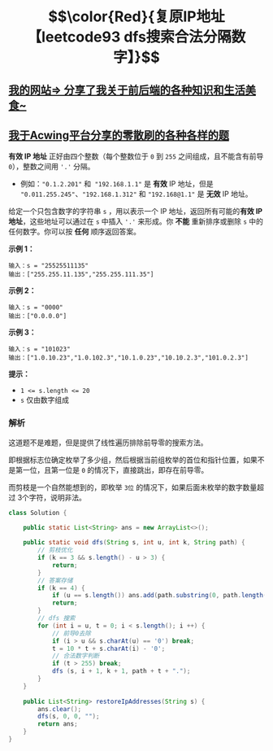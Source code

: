 # $$\color{Red}{复原IP地址【leetcode93 dfs搜索合法分隔数字】}$$

## [我的网站=> 分享了我关于前后端的各种知识和生活美食~](https://www.fanxy.cloud)

## [我于Acwing平台分享的零散刷的各种各样的题](https://www.acwing.com/blog/content/33005/) 



**有效 IP 地址** 正好由四个整数（每个整数位于 `0` 到 `255` 之间组成，且不能含有前导 `0`），整数之间用 `'.'` 分隔。

- 例如：`"0.1.2.201"` 和` "192.168.1.1"` 是 **有效** IP 地址，但是 `"0.011.255.245"`、`"192.168.1.312"` 和 `"192.168@1.1"` 是 **无效** IP 地址。

给定一个只包含数字的字符串 `s` ，用以表示一个 IP 地址，返回所有可能的**有效 IP 地址**，这些地址可以通过在 `s` 中插入 `'.'` 来形成。你 **不能** 重新排序或删除 `s` 中的任何数字。你可以按 **任何** 顺序返回答案。

 

**示例 1：**

```
输入：s = "25525511135"
输出：["255.255.11.135","255.255.111.35"]
```

**示例 2：**

```
输入：s = "0000"
输出：["0.0.0.0"]
```

**示例 3：**

```
输入：s = "101023"
输出：["1.0.10.23","1.0.102.3","10.1.0.23","10.10.2.3","101.0.2.3"]
```

 

**提示：**

- `1 <= s.length <= 20`
- `s` 仅由数字组成



### 解析

这道题不是难题，但是提供了线性遍历排除前导零的搜索方法。

即根据标志位确定枚举了多少组，然后根据当前组枚举的首位和指针位置，如果不是第一位，且第一位是 `0` 的情况下，直接跳出，即存在前导零。

而剪枝是一个自然能想到的，即枚举 `3位` 的情况下，如果后面未枚举的数字数量超过 3个字符，说明非法。



```java
class Solution {
    
    public static List<String> ans = new ArrayList<>();

    public static void dfs(String s, int u, int k, String path) {
        // 剪枝优化
        if (k == 3 && s.length() - u > 3) {
            return;
        }
        // 答案存储
        if (k == 4) {
            if (u == s.length()) ans.add(path.substring(0, path.length() - 1));
            return;
        }
        // dfs 搜索
        for (int i = u, t = 0; i < s.length(); i ++) {
            // 前导0去除
            if (i > u && s.charAt(u) == '0') break;
            t = 10 * t + s.charAt(i) - '0';
            // 合法数字判断
            if (t > 255) break;
            dfs (s, i + 1, k + 1, path + t + ".");
        }
    }
    
    public List<String> restoreIpAddresses(String s) {
        ans.clear();
        dfs(s, 0, 0, "");
        return ans;
    }
}
```

